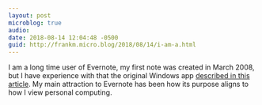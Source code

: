 ```yaml
---
layout: post
microblog: true
audio: 
date: 2018-08-14 12:04:48 -0500
guid: http://frankm.micro.blog/2018/08/14/i-am-a.html
---
```

I am a long time user of Evernote, my first note was created in March 2008, but I have experience with that the original Windows app [described in this article](https://www.fastcompany.com/90216018/inside-evernotes-brain). My main attraction to Evernote has been how its purpose aligns to how I view personal computing.
